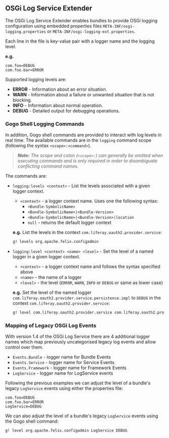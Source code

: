 ## OSGi Log Service Extender

The OSGi Log Service Extender enables bundles to provide OSGi logging configuration using embedded properties files `META-INF/osgi-logging.properties` or `META-INF/osgi-logging-ext.properties`.

Each line in the file is key-value pair with a logger name and the logging level.

**e.g.**

```properties
com.foo=DEBUG
com.foo.bar=ERROR
```

Supported logging levels are:

* **ERROR** - Information about an error situation.
* **WARN** - Information about a failure or unwanted situation that is not blocking.
* **INFO** - Information about normal operation.
* **DEBUG** - Detailed output for debugging operations.

### Gogo Shell Logging Commands

In addition, Gogo shell commands are provided to interact with log levels in real time. The available commands are in the `logging` command scope (following the syntax `<scope>:<command>`).

> ***Note:** The scope and colon (`<scope>:`) can generally be omitted when executing commands and is only required in order to disambiguate conflicting command names.*

The commands are:

* `logging:levels <context>` - List the levels associated with a given logger context.

  * `<context>` - a logger context name. Uses one the following syntax:
    * `<Bundle-SymbolicName>`
    * `<Bundle-SymbolicName>|<Bundle-Version>`
    * `<Bundle-SymbolicName>|<Bundle-Version>|location`
    * `null` - returns the default logger context

  **e.g.** List the levels in the context `com.liferay.oauth2.provider.service`:

  ```bash
  g! levels org.apache.felix.configadmin
  ```

* `logging:level <context> <name> <level>` - Set the level of a named logger in a given logger context.

  * `<context>` - a logger context name and follows the syntax specified above
  * `<name>` - the name of a logger
  * `<level>` - the level (`ERROR`, `WARN`, `INFO` or `DEBUG` or same as lower case)

  **e.g.** Set the level of the named logger `com.liferay.oauth2.provider.service.persistence.impl` to `DEBUG` in the context `com.liferay.oauth2.provider.service`:

  ```bash
  g! level com.liferay.oauth2.provider.service com.liferay.oauth2.provider.service.persistence.impl debug
  ```

### Mapping of Legacy OSGi Log Events

With version 1.4 of the OSGi Log Service there are 4 additional logger names which map previously uncategorised legacy log events and allow control over them.

* `Events.Bundle` - logger name for Bundle Events
* `Events.Service` - logger name for Service Events
* `Events.Framework` - logger name for Framework Events
* `LogService` - logger name for LogService events

Following the previous examples we can adjust the level of a bundle's legacy `LogService` events using either the properties file:

```properties
com.foo=DEBUG
com.foo.bar=ERROR
LogService=DEBUG
```

We can also adjust the level of a bundle's legacy `LogService` events using the Gogo shell command:

```bash
g! level org.apache.felix.configadmin LogService DEBUG
```